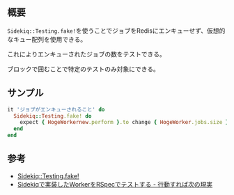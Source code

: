 ## 概要

`Sidekiq::Testing.fake!`を使うことでジョブをRedisにエンキューせず、仮想的なキュー配列を使用できる。

これによりエンキューされたジョブの数をテストできる。

ブロックで囲むことで特定のテストのみ対象にできる。

## サンプル

```ruby
it 'ジョブがエンキューされること' do
  Sidekiq::Testing.fake! do
    expect { HogeWorkernew.perform }.to change { HogeWorker.jobs.size }.by(1)
  end
end
```

## 参考

- [Sidekiq::Testing\.fake\!](https://github.com/mperham/sidekiq/wiki/Testing#testing-worker-queueing-fake)
- [Sidekiqで実装したWorkerをRSpecでテストする \- 行動すれば次の現実](https://blog.furu07yu.com/entry/sidekiq-rspec)
